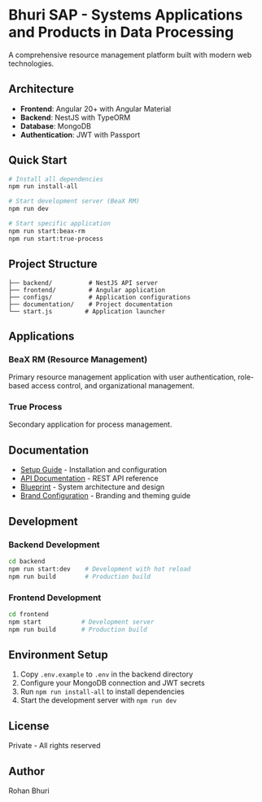 # Bhuri SAP - Systems Applications and Products in Data Processing

A comprehensive resource management platform built with modern web technologies.

## Architecture

- **Frontend**: Angular 20+ with Angular Material
- **Backend**: NestJS with TypeORM
- **Database**: MongoDB
- **Authentication**: JWT with Passport

## Quick Start

```bash
# Install all dependencies
npm run install-all

# Start development server (BeaX RM)
npm run dev

# Start specific application
npm run start:beax-rm
npm run start:true-process
```

## Project Structure

```
├── backend/          # NestJS API server
├── frontend/         # Angular application
├── configs/          # Application configurations
├── documentation/    # Project documentation
└── start.js         # Application launcher
```

## Applications

### BeaX RM (Resource Management)
Primary resource management application with user authentication, role-based access control, and organizational management.

### True Process
Secondary application for process management.

## Documentation

- [Setup Guide](./documentation/SETUP_GUIDE.md) - Installation and configuration
- [API Documentation](./documentation/API_DOCUMENTATION.md) - REST API reference
- [Blueprint](./documentation/blueprint.md) - System architecture and design
- [Brand Configuration](./BRAND_CONFIG.md) - Branding and theming guide

## Development

### Backend Development
```bash
cd backend
npm run start:dev    # Development with hot reload
npm run build        # Production build
```

### Frontend Development
```bash
cd frontend
npm start           # Development server
npm run build       # Production build
```

## Environment Setup

1. Copy `.env.example` to `.env` in the backend directory
2. Configure your MongoDB connection and JWT secrets
3. Run `npm run install-all` to install dependencies
4. Start the development server with `npm run dev`

## License

Private - All rights reserved

## Author

Rohan Bhuri